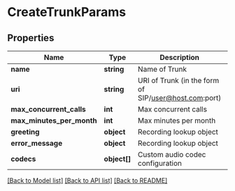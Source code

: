 # CreateTrunkParams

## Properties
Name | Type | Description | Notes
------------ | ------------- | ------------- | -------------
**name** | **string** | Name of Trunk | [optional] 
**uri** | **string** | URI of Trunk (in the form of SIP/user@host.com:port) | [optional] 
**max_concurrent_calls** | **int** | Max concurrent calls | [optional] 
**max_minutes_per_month** | **int** | Max minutes per month | [optional] 
**greeting** | **object** | Recording lookup object | [optional] 
**error_message** | **object** | Recording lookup object | [optional] 
**codecs** | **object[]** | Custom audio codec configuration | [optional] 

[[Back to Model list]](../README.md#documentation-for-models) [[Back to API list]](../README.md#documentation-for-api-endpoints) [[Back to README]](../README.md)


